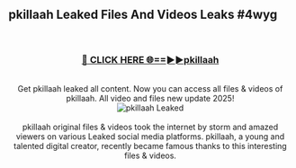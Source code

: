 ## pkillaah Leaked Files And Videos Leaks #4wyg
<br>
<div align="center">
<h3><a href="https://watchclip.my.id/pkillaah" rel="nofollow">🔴 CLICK HERE 🌐==►►pkillaah</a></h3>
<br>
Get pkillaah leaked all content. Now you can access all files & videos of pkillaah. All video and files new update 2025!
<br>
<a href="https://watchclip.my.id/pkillaah" rel="nofollow" data-target="animated-image.originalLink"><img src="https://i.ibb.co.com/WyWwxjT/player-gif2.gif" alt="pkillaah Leaked" style="max-width: 100%; display: inline-block;" data-target="animated-image.originalImage"></a>
<br><br>
pkillaah original files & videos took the internet by storm and amazed viewers on various Leaked social media platforms. pkillaah, a young and talented digital creator, recently became famous thanks to this interesting files & videos.
</div>
<br>